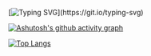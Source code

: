 [![Typing SVG](https://readme-typing-svg.demolab.com?font=Fira+Code&pause=1000&color=B41FF7&width=435&lines=Hello!!!Welcome+to+my+home+page!!!)](https://git.io/typing-svg)


[![Ashutosh's github activity graph](https://github-readme-activity-graph.vercel.app/graph?username=KngJa)](https://github.com/ashutosh00710/github-readme-activity-graph)


[![Top Langs](https://github-readme-stats.vercel.app/api/top-langs/?username=KngJa&layout=compact)](https://github.com/anuraghazra/github-readme-stats)
